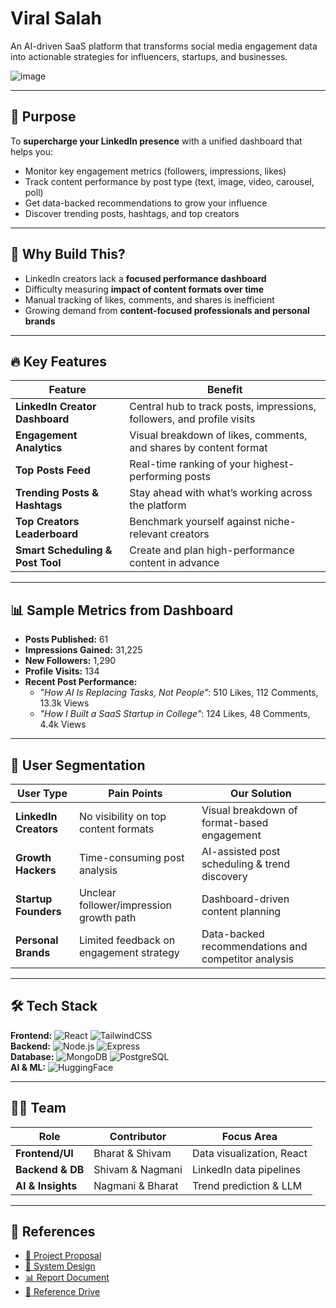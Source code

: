# Viral Salah

An AI-driven SaaS platform that transforms social media engagement data into actionable strategies for influencers, startups, and businesses.

![image](https://github.com/user-attachments/assets/9c176dfe-59d1-46be-ae3c-9fbd533b979f)

---

## 🚀 Purpose

To **supercharge your LinkedIn presence** with a unified dashboard that helps you:
- Monitor key engagement metrics (followers, impressions, likes)
- Track content performance by post type (text, image, video, carousel, poll)
- Get data-backed recommendations to grow your influence
- Discover trending posts, hashtags, and top creators

---

## 🎯 Why Build This?

- LinkedIn creators lack a **focused performance dashboard**
- Difficulty measuring **impact of content formats over time**
- Manual tracking of likes, comments, and shares is inefficient
- Growing demand from **content-focused professionals and personal brands**

---

## 🔥 Key Features

| Feature                         | Benefit                                                                 |
|---------------------------------|-------------------------------------------------------------------------|
| **LinkedIn Creator Dashboard**  | Central hub to track posts, impressions, followers, and profile visits |
| **Engagement Analytics**        | Visual breakdown of likes, comments, and shares by content format      |
| **Top Posts Feed**              | Real-time ranking of your highest-performing posts                     |
| **Trending Posts & Hashtags**   | Stay ahead with what’s working across the platform                     |
| **Top Creators Leaderboard**    | Benchmark yourself against niche-relevant creators                     |
| **Smart Scheduling & Post Tool**| Create and plan high-performance content in advance                    |

---

## 📊 Sample Metrics from Dashboard

- **Posts Published:** 61
- **Impressions Gained:** 31,225
- **New Followers:** 1,290
- **Profile Visits:** 134
- **Recent Post Performance:**
  - *"How AI Is Replacing Tasks, Not People"*: 510 Likes, 112 Comments, 13.3k Views
  - *"How I Built a SaaS Startup in College"*: 124 Likes, 48 Comments, 4.4k Views

---

## 👥 User Segmentation

| User Type         | Pain Points                                | Our Solution                                      |
|-------------------|---------------------------------------------|---------------------------------------------------|
| **LinkedIn Creators** | No visibility on top content formats       | Visual breakdown of format-based engagement       |
| **Growth Hackers** | Time-consuming post analysis               | AI-assisted post scheduling & trend discovery     |
| **Startup Founders** | Unclear follower/impression growth path  | Dashboard-driven content planning                 |
| **Personal Brands** | Limited feedback on engagement strategy   | Data-backed recommendations and competitor analysis |

---

## 🛠 Tech Stack

**Frontend:** ![React](https://img.shields.io/badge/React-61DAFB?logo=react&logoColor=black) ![TailwindCSS](https://img.shields.io/badge/TailwindCSS-06B6D4?logo=tailwindcss&logoColor=white)  
**Backend:** ![Node.js](https://img.shields.io/badge/Node.js-339933?logo=nodedotjs&logoColor=white) ![Express](https://img.shields.io/badge/Express-000000?logo=express&logoColor=white)  
**Database:** ![MongoDB](https://img.shields.io/badge/MongoDB-47A248?logo=mongodb&logoColor=white) ![PostgreSQL](https://img.shields.io/badge/PostgreSQL-4169E1?logo=postgresql&logoColor=white)  
**AI & ML:** ![HuggingFace](https://img.shields.io/badge/Hugging%20Face-FFD21E?logo=huggingface&logoColor=black)

---

## 👨‍💻 Team

| Role                  | Contributor     | Focus Area            |
|-----------------------|-----------------|------------------------|
| **Frontend/UI**       | Bharat & Shivam | Data visualization, React |
| **Backend & DB**      | Shivam & Nagmani | LinkedIn data pipelines |
| **AI & Insights**     | Nagmani & Bharat | Trend prediction & LLM |

---

## 📄 References

- [📘 Project Proposal](https://docs.google.com/document/d/1S6cZOB1xdbe9N1nJMfyxUonzm4t5GH26favSDsN-2no/edit?usp=sharing)  
- [📐 System Design](https://docs.google.com/document/d/1hc2jMq0CeU_jKcLI3MIkdtkiwNogrT5DXpp9Px9MAPc/edit?tab=t.0)  
- [📊 Report Document](https://docs.google.com/document/d/12qMwBC2HN2W3Vk1heZ3DqwSQzd6NAjMkebWmpgmWxJY/edit?usp=sharing)  
- [📂 Reference Drive](https://drive.google.com/file/d/1YjPdEQsdq3aYShQPnPxlHFKQdTq2-sB8/view?usp=sharing)
